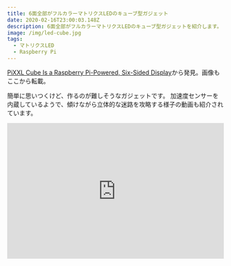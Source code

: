 ```yaml
---
title: 6面全部がフルカラーマトリクスLEDのキューブ型ガジェット
date: 2020-02-16T23:00:03.148Z
description: 6面全部がフルカラーマトリクスLEDのキューブ型ガジェットを紹介します。
image: /img/led-cube.jpg
tags:
  - マトリクスLED
  - Raspberry Pi
---
```

[PiXXL Cube Is a Raspberry Pi-Powered, Six-Sided Display](https://blog.hackster.io/pixxl-cube-displays-images-on-all-six-sides-ee44ad2f95a7)から発見。画像もここから転載。

簡単に思いつくけど、作るのが難しそうなガジェットです。
加速度センサーを内蔵しているようで、傾けながら立体的な迷路を攻略する様子の動画も紹介されています。

<iframe width="100%" height="315" src="https://www.youtube.com/embed/9qZLpdIfeTc" frameborder="0" allow="accelerometer; autoplay; encrypted-media; gyroscope; picture-in-picture" allowfullscreen></iframe>
